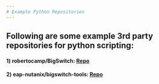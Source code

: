 ```yaml
---
# Example Python Repositories
---
```


## Following are some example 3rd party repositories for python scripting:

#### 1) robertocamp/BigSwitch: [Repo](https://github.com/robertocamp/BigSwitch)
#### 2) eap-nutanix/bigswitch-tools: [Repo](https://github.com/eap-nutanix/bigswitch-tools)

